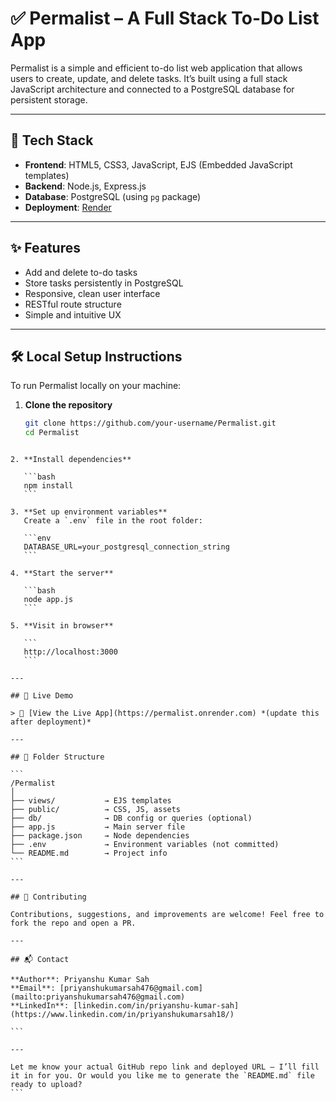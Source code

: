 # ✅ Permalist – A Full Stack To-Do List App

Permalist is a simple and efficient to-do list web application that allows users to create, update, and delete tasks. It’s built using a full stack JavaScript architecture and connected to a PostgreSQL database for persistent storage.

---

## 🔧 Tech Stack

- **Frontend**: HTML5, CSS3, JavaScript, EJS (Embedded JavaScript templates)
- **Backend**: Node.js, Express.js
- **Database**: PostgreSQL (using `pg` package)
- **Deployment**: [Render](https://render.com/)

---

## ✨ Features

- Add and delete to-do tasks  
- Store tasks persistently in PostgreSQL  
- Responsive, clean user interface  
- RESTful route structure  
- Simple and intuitive UX

---

## 🛠️ Local Setup Instructions

To run Permalist locally on your machine:

1. **Clone the repository**
   ```bash
   git clone https://github.com/your-username/Permalist.git
   cd Permalist
````

2. **Install dependencies**

   ```bash
   npm install
   ```

3. **Set up environment variables**
   Create a `.env` file in the root folder:

   ```env
   DATABASE_URL=your_postgresql_connection_string
   ```

4. **Start the server**

   ```bash
   node app.js
   ```

5. **Visit in browser**

   ```
   http://localhost:3000
   ```

---

## 🚀 Live Demo

> 🔗 [View the Live App](https://permalist.onrender.com) *(update this after deployment)*

---

## 📁 Folder Structure

```
/Permalist
│
├── views/           → EJS templates
├── public/          → CSS, JS, assets
├── db/              → DB config or queries (optional)
├── app.js           → Main server file
├── package.json     → Node dependencies
├── .env             → Environment variables (not committed)
└── README.md        → Project info
```

---

## 🤝 Contributing

Contributions, suggestions, and improvements are welcome! Feel free to fork the repo and open a PR.

---

## 📬 Contact

**Author**: Priyanshu Kumar Sah
**Email**: [priyanshukumarsah476@gmail.com](mailto:priyanshukumarsah476@gmail.com)
**LinkedIn**: [linkedin.com/in/priyanshu-kumar-sah](https://www.linkedin.com/in/priyanshukumarsah18/)

```

---

Let me know your actual GitHub repo link and deployed URL — I’ll fill it in for you. Or would you like me to generate the `README.md` file ready to upload?
```

